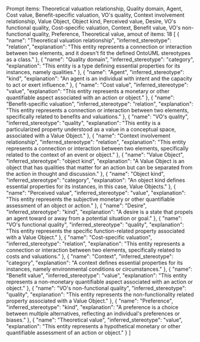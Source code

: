 Prompt items: 
Theoretical valuation relationship, Quality domain, Agent, Cost value, Benefit-specific valuation, VO's quality, Context involvement relationship, Value Object, Object kind, Perceived value, Desire, VO's functional quality, Cost-specific valuation, Context, Benefit value, VO's non-functional quality, Preference, Theoretical value, 
amout of items: 18
 [
{
    "name": "Theoretical valuation relationship",
    "inferred_stereotype": "relation",
    "explanation": "This entity represents a connection or interaction between two elements, and it doesn't fit the defined OntoUML stereotypes as a class."
},
{
    "name": "Quality domain",
    "inferred_stereotype": "category",
    "explanation": "This entity is a type defining essential properties for its instances, namely qualities."
},
{
    "name": "Agent",
    "inferred_stereotype": "kind",
    "explanation": "An agent is an individual with intent and the capacity to act or exert influence."
},
{
    "name": "Cost value",
    "inferred_stereotype": "value",
    "explanation": "This entity represents a monetary or other quantifiable aspect associated with an action or object."
},
{
    "name": "Benefit-specific valuation",
    "inferred_stereotype": "relation",
    "explanation": "This entity represents a connection or interaction between two elements, specifically related to benefits and valuations."
},
{
    "name": "VO's quality",
    "inferred_stereotype": "quality",
    "explanation": "This entity is a particularized property understood as a value in a conceptual space, associated with a Value Object."
},
{
    "name": "Context involvement relationship",
    "inferred_stereotype": "relation",
    "explanation": "This entity represents a connection or interaction between two elements, specifically related to the context of an event or object."
},
{
    "name": "Value Object",
    "inferred_stereotype": "object kind",
    "explanation": "A Value Object is an object that has qualities that matter for an action but can be separated from the action in thought and discussion."
},
{
    "name": "Object kind",
    "inferred_stereotype": "category",
    "explanation": "An object kind defines essential properties for its instances, in this case, Value Objects."
},
{
    "name": "Perceived value",
    "inferred_stereotype": "value",
    "explanation": "This entity represents the subjective monetary or other quantifiable assessment of an object or action."
},
{
    "name": "Desire",
    "inferred_stereotype": "kind",
    "explanation": "A desire is a state that propels an agent toward or away from a potential situation or goal."
},
{
    "name": "VO's functional quality",
    "inferred_stereotype": "quality",
    "explanation": "This entity represents the specific function-related property associated with a Value Object."
},
{
    "name": "Cost-specific valuation",
    "inferred_stereotype": "relation",
    "explanation": "This entity represents a connection or interaction between two elements, specifically related to costs and valuations."
},
{
    "name": "Context",
    "inferred_stereotype": "category",
    "explanation": "A context defines essential properties for its instances, namely environmental conditions or circumstances."
},
{
    "name": "Benefit value",
    "inferred_stereotype": "value",
    "explanation": "This entity represents a non-monetary quantifiable aspect associated with an action or object."
},
{
    "name": "VO's non-functional quality",
    "inferred_stereotype": "quality",
    "explanation": "This entity represents the non-functionality related property associated with a Value Object."
},
{
    "name": "Preference",
    "inferred_stereotype": "kind",
    "explanation": "A preference is a choice between multiple alternatives, reflecting an individual's preferences or biases."
},
{
    "name": "Theoretical value",
    "inferred_stereotype": "value",
    "explanation": "This entity represents a hypothetical monetary or other quantifiable assessment of an action or object."
}
]
